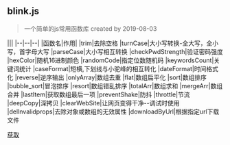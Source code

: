 ## blink.js

> 一个简单的js常用函数库 created by 2019-08-03

|||
|--|--|--|
|函数名|作用|
|trim|去除空格
|turnCase|大小写转换-全大写，全小写，首字母大写
|parseCase|大小写相互转换
|checkPwdStrength|验证密码强度
|hexColor|随机16进制颜色
|randomCode|指定位数随机码
|keywordsCount|关键词统计
|caseFormat|短横,下划线与小驼峰的相互转化 
|dateFormat|时间格式化
|reverse|逆序输出
|onlyArray|数组去重
|flat|数组扁平化
|sort|数组排序
|bubble_sort|冒泡排序
|resort|数组错乱排序
|totalArr|数组求和
|mergeArr|数组合并
|lastItem|获取数组最后一项
|preventShake|防抖
|throttle|节流 
|deepCopy|深拷贝 
|clearWebSite|让网页变得干净--调试时使用 
|delInvalidprops|去除对象或数组的无效属性 
|downloadByUrl|根据指定url下载文件    

<a href='./blink.js'>获取</a>
